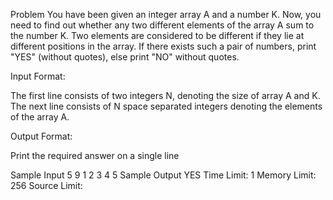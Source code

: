 Problem
You have been given an integer array A and a number K. Now, you need to find out whether any two different elements of the array A sum to the number K. 
Two elements are considered to be different if they lie at different positions in the array. If there exists such a pair of numbers, print "YES" (without quotes), 
else print "NO" without quotes.

Input Format:

The first line consists of two integers N, denoting the size of array A and K. The next line consists of N space separated integers denoting the elements of the
array A.

Output Format:

Print the required answer on a single line

Sample Input
5 9
1 2 3 4 5
Sample Output
YES
Time Limit: 1
Memory Limit: 256
Source Limit:
